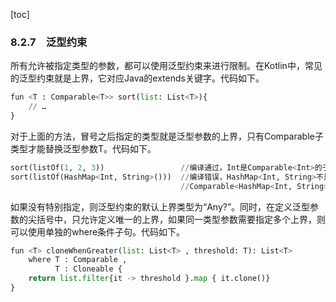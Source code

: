 [toc]

### 8.2.7　泛型约束

所有允许被指定类型的参数，都可以使用泛型约束来进行限制。在Kotlin中，常见的泛型约束就是上界，它对应Java的extends关键字。代码如下。

```python
fun <T : Comparable<T>> sort(list: List<T>){
    // …
}
```

对于上面的方法，冒号之后指定的类型就是泛型参数的上界，只有Comparable<T>子类型才能替换泛型参数T。代码如下。

```python
sort(listOf(1, 2, 3))                 //编译通过，Int是Comparable<Int>的子类型
sort(listOf(HashMap<Int, String>()))  //编译错误，HashMap<Int, String>不是
                                      //Comparable<HashMap<Int, String>>的子类
```

如果没有特别指定，则泛型约束的默认上界类型为“Any?”。同时，在定义泛型参数的尖括号中，只允许定义唯一的上界，如果同一类型参数需要指定多个上界，则可以使用单独的where条件子句。代码如下。

```python
fun <T> cloneWhenGreater(list: List<T> , threshold: T): List<T> 
    where T : Comparable ,
          T : Cloneable {
    return list.filter{it -> threshold }.map { it.clone()} 
}
```

